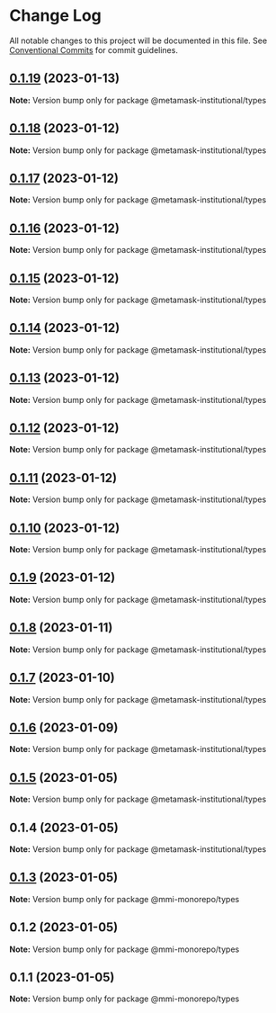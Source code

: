 # Change Log

All notable changes to this project will be documented in this file.
See [Conventional Commits](https://conventionalcommits.org) for commit guidelines.

## [0.1.19](https://github.com/consensys-vertical-apps/metamask-institutional/compare/@metamask-institutional/types@0.1.18...@metamask-institutional/types@0.1.19) (2023-01-13)

**Note:** Version bump only for package @metamask-institutional/types

## [0.1.18](https://github.com/consensys-vertical-apps/metamask-institutional/compare/@metamask-institutional/types@0.1.17...@metamask-institutional/types@0.1.18) (2023-01-12)

**Note:** Version bump only for package @metamask-institutional/types

## [0.1.17](https://github.com/consensys-vertical-apps/metamask-institutional/compare/@metamask-institutional/types@0.1.16...@metamask-institutional/types@0.1.17) (2023-01-12)

**Note:** Version bump only for package @metamask-institutional/types

## [0.1.16](https://github.com/consensys-vertical-apps/metamask-institutional/compare/@metamask-institutional/types@0.1.15...@metamask-institutional/types@0.1.16) (2023-01-12)

**Note:** Version bump only for package @metamask-institutional/types

## [0.1.15](https://github.com/consensys-vertical-apps/metamask-institutional/compare/@metamask-institutional/types@0.1.7...@metamask-institutional/types@0.1.15) (2023-01-12)

**Note:** Version bump only for package @metamask-institutional/types

## [0.1.14](https://github.com/consensys-vertical-apps/metamask-institutional/compare/@metamask-institutional/types@0.1.7...@metamask-institutional/types@0.1.14) (2023-01-12)

**Note:** Version bump only for package @metamask-institutional/types

## [0.1.13](https://github.com/consensys-vertical-apps/metamask-institutional/compare/@metamask-institutional/types@0.1.7...@metamask-institutional/types@0.1.13) (2023-01-12)

**Note:** Version bump only for package @metamask-institutional/types

## [0.1.12](https://github.com/consensys-vertical-apps/metamask-institutional/compare/@metamask-institutional/types@0.1.7...@metamask-institutional/types@0.1.12) (2023-01-12)

**Note:** Version bump only for package @metamask-institutional/types

## [0.1.11](https://github.com/consensys-vertical-apps/metamask-institutional/compare/@metamask-institutional/types@0.1.7...@metamask-institutional/types@0.1.11) (2023-01-12)

**Note:** Version bump only for package @metamask-institutional/types

## [0.1.10](https://github.com/consensys-vertical-apps/metamask-institutional/compare/@metamask-institutional/types@0.1.7...@metamask-institutional/types@0.1.10) (2023-01-12)

**Note:** Version bump only for package @metamask-institutional/types

## [0.1.9](https://github.com/consensys-vertical-apps/metamask-institutional/compare/@metamask-institutional/types@0.1.7...@metamask-institutional/types@0.1.9) (2023-01-12)

**Note:** Version bump only for package @metamask-institutional/types

## [0.1.8](https://github.com/consensys-vertical-apps/metamask-institutional/compare/@metamask-institutional/types@0.1.7...@metamask-institutional/types@0.1.8) (2023-01-11)

**Note:** Version bump only for package @metamask-institutional/types

## [0.1.7](https://github.com/consensys-vertical-apps/metamask-institutional/compare/@metamask-institutional/types@0.1.6...@metamask-institutional/types@0.1.7) (2023-01-10)

**Note:** Version bump only for package @metamask-institutional/types

## [0.1.6](https://github.com/ConsenSys/mmi-monorepo/compare/@metamask-institutional/types@0.1.5...@metamask-institutional/types@0.1.6) (2023-01-09)

**Note:** Version bump only for package @metamask-institutional/types

## [0.1.5](https://github.com/ConsenSys/mmi-monorepo/compare/@metamask-institutional/types@0.1.4...@metamask-institutional/types@0.1.5) (2023-01-05)

**Note:** Version bump only for package @metamask-institutional/types

## 0.1.4 (2023-01-05)

**Note:** Version bump only for package @metamask-institutional/types

## [0.1.3](https://github.com/ConsenSys/mmi-monorepo/compare/@mmi-monorepo/types@0.1.2...@mmi-monorepo/types@0.1.3) (2023-01-05)

**Note:** Version bump only for package @mmi-monorepo/types

## 0.1.2 (2023-01-05)

**Note:** Version bump only for package @mmi-monorepo/types

## 0.1.1 (2023-01-05)

**Note:** Version bump only for package @mmi-monorepo/types
